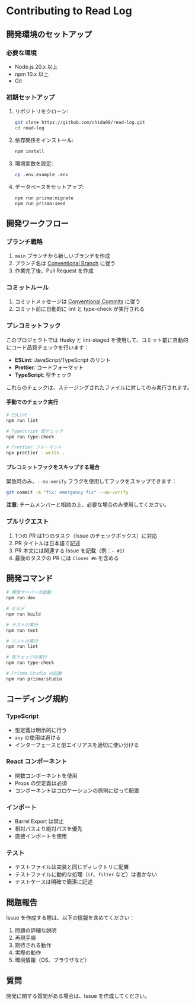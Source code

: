 # Contributing to Read Log

## 開発環境のセットアップ

### 必要な環境

- Node.js 20.x 以上
- npm 10.x 以上
- Git

### 初期セットアップ

1. リポジトリをクローン:

   ```bash
   git clone https://github.com/chida09/read-log.git
   cd read-log
   ```

2. 依存関係をインストール:

   ```bash
   npm install
   ```

3. 環境変数を設定:

   ```bash
   cp .env.example .env
   ```

4. データベースをセットアップ:
   ```bash
   npm run prisma:migrate
   npm run prisma:seed
   ```

## 開発ワークフロー

### ブランチ戦略

1. `main` ブランチから新しいブランチを作成
2. ブランチ名は [Conventional Branch](https://conventional-branch.github.io/) に従う
3. 作業完了後、Pull Request を作成

### コミットルール

1. コミットメッセージは [Conventional Commits](https://www.conventionalcommits.org/) に従う
2. コミット前に自動的に lint と type-check が実行される

### プレコミットフック

このプロジェクトでは Husky と lint-staged を使用して、コミット前に自動的にコード品質チェックを行います：

- **ESLint**: JavaScript/TypeScript のリント
- **Prettier**: コードフォーマット
- **TypeScript**: 型チェック

これらのチェックは、ステージングされたファイルに対してのみ実行されます。

#### 手動でのチェック実行

```bash
# ESLint
npm run lint

# TypeScript 型チェック
npm run type-check

# Prettier フォーマット
npx prettier --write .
```

#### プレコミットフックをスキップする場合

緊急時のみ、`--no-verify` フラグを使用してフックをスキップできます：

```bash
git commit -m "fix: emergency fix" --no-verify
```

**注意**: チームメンバーと相談の上、必要な場合のみ使用してください。

### プルリクエスト

1. 1つの PR は1つのタスク（Issue のチェックボックス）に対応
2. PR タイトルは日本語で記述
3. PR 本文には関連する Issue を記載（例：`- #1`）
4. 最後のタスクの PR には `Closes #n` を含める

## 開発コマンド

```bash
# 開発サーバーの起動
npm run dev

# ビルド
npm run build

# テストの実行
npm run test

# リントの実行
npm run lint

# 型チェックの実行
npm run type-check

# Prisma Studio の起動
npm run prisma:studio
```

## コーディング規約

### TypeScript

- 型定義は明示的に行う
- `any` の使用は避ける
- インターフェースと型エイリアスを適切に使い分ける

### React コンポーネント

- 関数コンポーネントを使用
- Props の型定義は必須
- コンポーネントはコロケーションの原則に従って配置

### インポート

- Barrel Export は禁止
- 相対パスより絶対パスを優先
- 直接インポートを使用

### テスト

- テストファイルは実装と同じディレクトリに配置
- テストファイルに動的な処理（`if`、`filter` など）は書かない
- テストケースは明確で簡潔に記述

## 問題報告

Issue を作成する際は、以下の情報を含めてください：

1. 問題の詳細な説明
2. 再現手順
3. 期待される動作
4. 実際の動作
5. 環境情報（OS、ブラウザなど）

## 質問

開発に関する質問がある場合は、Issue を作成してください。

